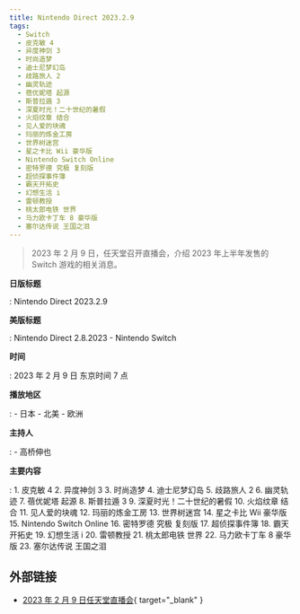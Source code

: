 ```yaml
---
title: Nintendo Direct 2023.2.9
tags:
  - Switch
  - 皮克敏 4
  - 异度神剑 3
  - 时尚造梦
  - 迪士尼梦幻岛
  - 歧路旅人 2
  - 幽灵轨迹
  - 蓓优妮塔 起源
  - 斯普拉遁 3
  - 深夏时光！二十世纪的暑假
  - 火焰纹章 结合
  - 见人爱的块魂
  - 玛丽的炼金工房
  - 世界树迷宫
  - 星之卡比 Wii 豪华版
  - Nintendo Switch Online
  - 密特罗德 究极 复刻版
  - 超侦探事件簿
  - 霸天开拓史
  - 幻想生活 i
  - 雷顿教授
  - 桃太郎电铁 世界
  - 马力欧卡丁车 8 豪华版
  - 塞尔达传说 王国之泪
---
```


> 2023 年 2 月 9 日，任天堂召开直播会，介绍 2023 年上半年发售的 Switch 游戏的相关消息。

**日版标题**

:	Nintendo Direct 2023.2.9

**美版标题**

:	Nintendo Direct 2.8.2023 - Nintendo Switch

**时间**

:	2023 年 2 月 9 日 东京时间 7 点

**播放地区**

:	- 日本
	- 北美
	- 欧洲

**主持人**

:	- 高桥伸也

**主要内容**

:	1. 皮克敏 4
	2. 异度神剑 3
   	3. 时尚造梦
   	4. 迪士尼梦幻岛
   	5. 歧路旅人 2
   	6. 幽灵轨迹
   	7. 蓓优妮塔 起源
   	8. 斯普拉遁 3
   	9. 深夏时光！二十世纪的暑假
   	10. 火焰纹章 结合
   	11. 见人爱的块魂
   	12. 玛丽的炼金工房
   	13. 世界树迷宫
   	14. 星之卡比 Wii 豪华版
   	15. Nintendo Switch Online
   	16. 密特罗德 究极 复刻版
   	17. 超侦探事件簿
   	18. 霸天开拓史
   	19. 幻想生活 i
   	20. 雷顿教授
   	21. 桃太郎电铁 世界
   	22. 马力欧卡丁车 8 豪华版
   	23. 塞尔达传说 王国之泪

## 外部链接

- [2023 年 2 月 9 日任天堂直播会](https://www.bilibili.com/video/BV1C54y1N7nY/){ target="_blank" }
